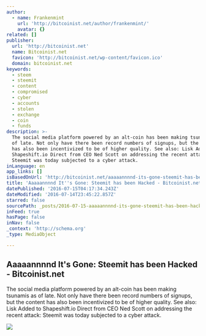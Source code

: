 ```yaml
---
author:
  - name: Frankenmint
    url: 'http://bitcoinist.net/author/frankenmint/'
    avatar: {}
related: []
publisher:
  url: 'http://bitcoinist.net'
  name: Bitcoinist.net
  favicon: 'http://bitcoinist.net/wp-content/favicon.ico'
  domain: bitcoinist.net
keywords:
  - steem
  - steemit
  - content
  - compromised
  - cyber
  - accounts
  - stolen
  - exchange
  - coin
  - funds
description: >-
  The social media platform powered by an alt-coin has been making tsunamis as
  of late. Not only have there been record numbers of signups, but the content
  has also been incentivized to be of higher quality. See also: Lisk Added to
  Shapeshift.io Direct from CEO Ned Scott on addressing the recent attack:
  Steemit was today subjected to a cyber attack.
inLanguage: en
app_links: []
isBasedOnUrl: 'http://bitcoinist.net/aaaaannnnd-its-gone-steemit-has-been-hacked/'
title: 'Aaaaannnnd It''s Gone: Steemit has been Hacked - Bitcoinist.net'
datePublished: '2016-07-15T04:17:34.243Z'
dateModified: '2016-07-14T23:45:22.857Z'
starred: false
sourcePath: _posts/2016-07-15-aaaaannnnd-its-gone-steemit-has-been-hacked-bitcoinistn.md
inFeed: true
hasPage: false
inNav: false
_context: 'http://schema.org'
_type: MediaObject

---
```

<article style=""><h1>Aaaaannnnd It's Gone: Steemit has been Hacked - Bitcoinist.net</h1><p>The social media platform powered by an alt-coin has been making tsunamis as of late. Not only have there been record numbers of signups, but the content has also been incentivized to be of higher quality. See also: Lisk Added to Shapeshift.io Direct from CEO Ned Scott on addressing the recent attack: Steemit was today subjected to a cyber attack.</p><img src="http://bitcoinist.net/wp-content/uploads/2016/07/steemitLogoHeader.png" /></article>